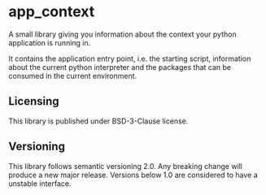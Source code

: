 # app_context

A small library giving you information about the context your python application is running in.

It contains the application entry point, i.e. the starting script, information about the current python interpreter and the packages that can be consumed in the current environment.

## Licensing

This library is published under BSD-3-Clause license.

## Versioning

This library follows semantic versioning 2.0. Any breaking change will produce a new major release. Versions below 1.0 are considered to have a unstable interface.
